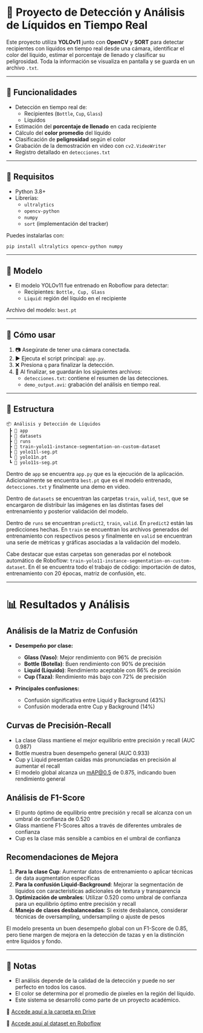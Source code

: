 # 🧪 Proyecto de Detección y Análisis de Líquidos en Tiempo Real

Este proyecto utiliza **YOLOv11** junto con **OpenCV** y **SORT** para detectar recipientes con líquidos en tiempo real desde una cámara, identificar el color del líquido, estimar el porcentaje de llenado y clasificar su peligrosidad. Toda la información se visualiza en pantalla y se guarda en un archivo `.txt`.

---

## 📸 Funcionalidades

- Detección en tiempo real de:
  - Recipientes (`Bottle`, `Cup`, `Glass`)
  - Líquidos
- Estimación del **porcentaje de llenado** en cada recipiente
- Cálculo del **color promedio** del líquido
- Clasificación de **peligrosidad** según el color
- Grabación de la demostración en video con `cv2.VideoWriter`
- Registro detallado en `detecciones.txt`

---

## 🔧 Requisitos

- Python 3.8+
- Librerías:
  - `ultralytics`
  - `opencv-python`
  - `numpy`
  - `sort` (implementación del tracker)

Puedes instalarlas con:

```bash
pip install ultralytics opencv-python numpy
```

---

## 🧠 Modelo

- El modelo YOLOv11 fue entrenado en Roboflow para detectar:
  - Recipientes: `Bottle, Cup, Glass`
  - `Liquid`: región del líquido en el recipiente

Archivo del modelo: `best.pt`

---

## 🎥 Cómo usar

1. 📷 Asegúrate de tener una cámara conectada.
2. ▶️ Ejecuta el script principal: `app.py`.
3. ❌ Presiona `q` para finalizar la detección.
4. 💾 Al finalizar, se guardarán los siguientes archivos:
   - `detecciones.txt`: contiene el resumen de las detecciones.
   - `demo_output.avi`: grabación del análisis en tiempo real.

---

## 📁 Estructura
```
📦 Análisis y Detección de Líquidos
 ┣ 📁 app
 ┣ 📁 datasets
 ┣ 📁 runs
 ┣ 📜 train-yolo11-instance-segmentation-on-custom-dataset
 ┣ 📜 yolo11l-seg.pt
 ┗ 📜 yolo11n.pt
 ┗ 📜 yolo11s-seg.pt
```

Dentro de `app` se encuentra `app.py` que es la ejecución de la aplicación. Adicionalmente se encuentra `best.pt` que es el modelo entrenado, `detecciones.txt` y finalmente una demo en video.

Dentro de `datasets` se encuentran las carpetas `train`, `valid`, `test`, que se encargaron de distribuir las imágenes en las distintas fases del entrenamiento y posterior validación del modelo.

Dentro de `runs` se encuentran `predict2`, `train`, `valid`. En `predict2` están las predicciones hechas. En `train` se encuentran los archivos generados del entrenamiento con respectivos pesos y finalmente en `valid` se encuentran una serie de métricas y gráficas asociadas a la validación del modelo.

Cabe destacar que estas carpetas son generadas por el notebook automático de Roboflow: `train-yolo11-instance-segmentation-on-custom-dataset`. En él se encuentra todo el trabajo de código: importación de datos, entrenamiento con 20 épocas, matriz de confusión, etc.

---

# 📊 Resultados y Análisis

## Análisis de la Matriz de Confusión

- **Desempeño por clase:**
  - **Glass (Vaso)**: Mejor rendimiento con 96% de precisión
  - **Bottle (Botella)**: Buen rendimiento con 90% de precisión
  - **Liquid (Líquido)**: Rendimiento aceptable con 86% de precisión
  - **Cup (Taza)**: Rendimiento más bajo con 72% de precisión

- **Principales confusiones:**
  - Confusión significativa entre Liquid y Background (43%)
  - Confusión moderada entre Cup y Background (14%)

## Curvas de Precisión-Recall

- La clase Glass mantiene el mejor equilibrio entre precisión y recall (AUC 0.987)
- Bottle muestra buen desempeño general (AUC 0.933)
- Cup y Liquid presentan caídas más pronunciadas en precisión al aumentar el recall
- El modelo global alcanza un mAP@0.5 de 0.875, indicando buen rendimiento general

## Análisis de F1-Score

- El punto óptimo de equilibrio entre precisión y recall se alcanza con un umbral de confianza de 0.520
- Glass mantiene F1-Scores altos a través de diferentes umbrales de confianza
- Cup es la clase más sensible a cambios en el umbral de confianza

## Recomendaciones de Mejora

1. **Para la clase Cup**: Aumentar datos de entrenamiento o aplicar técnicas de data augmentation específicas
2. **Para la confusión Liquid-Background**: Mejorar la segmentación de líquidos con características adicionales de textura y transparencia
3. **Optimización de umbrales**: Utilizar 0.520 como umbral de confianza para un equilibrio óptimo entre precisión y recall
4. **Manejo de clases desbalanceadas**: Si existe desbalance, considerar técnicas de oversampling, undersampling o ajuste de pesos

El modelo presenta un buen desempeño global con un F1-Score de 0.85, pero tiene margen de mejora en la detección de tazas y en la distinción entre líquidos y fondo.

---

## 🧪 Notas

- El análisis depende de la calidad de la detección y puede no ser perfecto en todos los casos.
- El color se determina por el promedio de pixeles en la región del líquido.
- Este sistema se desarrolló como parte de un proyecto académico.

🔗 [Accede aquí a la carpeta en Drive](https://drive.google.com/drive/folders/1eh-tDIGAUCd1ms8JWlKoMbtMFhKTm4XF?usp=sharing)

🔗 [Accede aquí al dataset en Roboflow](https://universe.roboflow.com/franziskos-workspace/deteccion-y-analisis-de-liquidos/browse?queryText=&pageSize=50&startingIndex=0&browseQuery=true)
